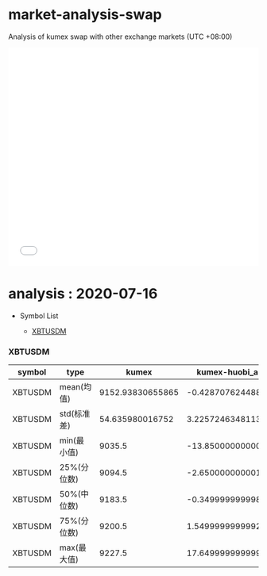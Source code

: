 # market-analysis-swap
Analysis of kumex swap with other exchange markets (UTC +08:00)

<iframe width="100%" height="440" src="./data.html" frameborder="no" border="0" scrolling="no"></iframe>

# analysis : 2020-07-16
* Symbol List

  * [XBTUSDM](#xbtusdm)


### XBTUSDM

symbol|type|kumex|kumex-huobi_arb|kumex-okex_arb
---|---|---|---|---
XBTUSDM | mean(均值) | 9152.93830655865 | -0.428707624488943 | 0.736305093630409
XBTUSDM | std(标准差) | 54.635980016752 | 3.22572463481138 | 2.32054686710072
XBTUSDM | min(最小值) | 9035.5 | -13.8500000000004 | -7.45000000000073
XBTUSDM | 25%(分位数) | 9094.5 | -2.65000000000145 | -0.849999999998545
XBTUSDM | 50%(中位数) | 9183.5 | -0.349999999998545 | 0.75
XBTUSDM | 75%(分位数) | 9200.5 | 1.54999999999927 | 2.45000000000073
XBTUSDM | max(最大值) | 9227.5 | 17.6499999999996 | 24.1500000000014


